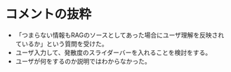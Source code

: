 # コメントの抜粋

* 「つまらない情報もRAGのソースとしてあった場合にユーザ理解を反映されているか」という質問を受けた。
* ユーザ入力して、発散度のスライダーバーを入れることを検討をする。
* ユーザが何をするのか説明ではわからなかった。
